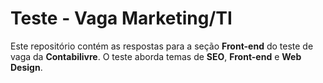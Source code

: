 # Teste - Vaga Marketing/TI

Este repositório contém as respostas para a seção **Front-end** do teste de vaga da **Contabilivre**. O teste aborda temas de **SEO**, **Front-end** e **Web Design**.
